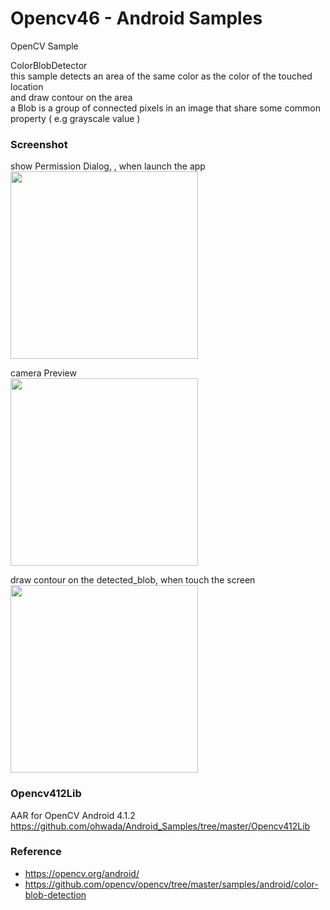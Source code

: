 Opencv46 - Android Samples
===============

OpenCV Sample <br/>

ColorBlobDetector <br/>
this sample detects an area of ​​the same color as the color of the touched location <br/>
and draw contour on the area <br/>
a Blob is a group of connected pixels in an image that share some common property ( e.g grayscale value )  <br/>

### Screenshot <br/>
show Permission Dialog, , when launch the app <br/>
<image src="https://raw.githubusercontent.com/ohwada/Android_Samples/master/Opencv46/screenshot/Opencv46_camera_permission.png" width="300" /><br/>

camera Preview <br/>
<image src="https://raw.githubusercontent.com/ohwada/Android_Samples/master/Opencv46/screenshot/Opencv46_preview.png" width="300" /><br/>

draw contour on the detected_blob, when touch the screen <br/>
<image src="https://raw.githubusercontent.com/ohwada/Android_Samples/master/Opencv46/screenshot/opencv46_color_blob_detect.png" width="300" /><br/>


### Opencv412Lib <br/>
AAR for OpenCV Android 4.1.2 <br/>
https://github.com/ohwada/Android_Samples/tree/master/Opencv412Lib <br/>

### Reference <br/>
- https://opencv.org/android/
- https://github.com/opencv/opencv/tree/master/samples/android/color-blob-detection

